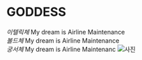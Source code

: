# GODDESS
_이텔릭체_ My dream is Airline Maintenance  
_볼드체_ My dream is Airline Maintenance  
_궁서체_ My dream is Airline Maintenanc
![사진](https://www.google.co.kr/url?sa=i&rct=j&q=&esrc=s&source=images&cd=&cad=rja&uact=8&ved=0ahUKEwiF2cjPseXOAhWBuJQKHYGwCoUQjRwIBw&url=http%3A%2F%2Fm.blog.naver.com%2Fmkhjsk%2F220675301063&psig=AFQjCNG0K32ZbRLWSPg10Pu79sZe2_jwHg&ust=1472517581047475)
